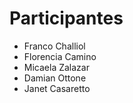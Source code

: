 # Participantes 
- Franco Challiol 
- Florencia Camino 
- Micaela Zalazar
- Damian Ottone
- Janet Casaretto

